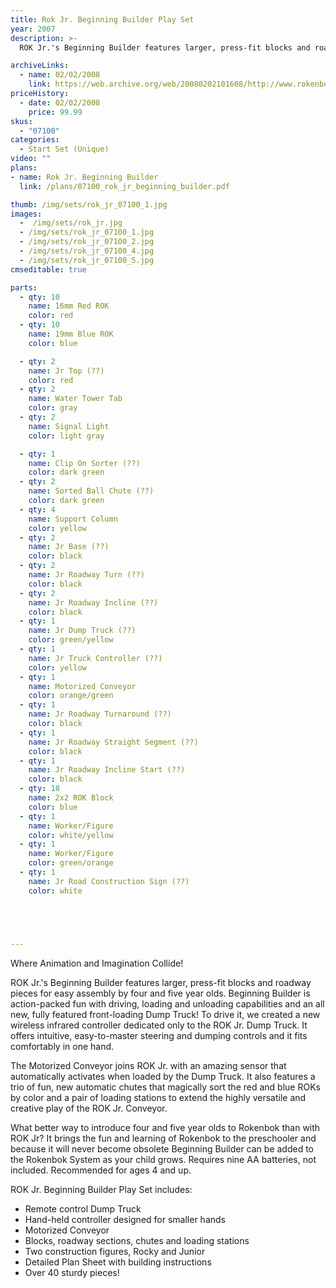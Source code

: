 ```yaml
---
title: Rok Jr. Beginning Builder Play Set
year: 2007
description: >-
  ROK Jr.'s Beginning Builder features larger, press-fit blocks and roadway pieces for easy assembly by four and five year olds. Beginning Builder is action-packed fun with driving, loading and unloading capabilities and an all new, fully featured front-loading Dump Truck! To drive it, we created a new wireless infrared controller dedicated only to the ROK Jr. Dump Truck.

archiveLinks:
  - name: 02/02/2008
    link: https://web.archive.org/web/20080202101608/http://www.rokenbok.com/catalog/07100_pd_ss_rokjr.html
priceHistory:
  - date: 02/02/2008
    price: 99.99
skus:
  - "07100"
categories: 
  - Start Set (Unique)
video: ""
plans:
- name: Rok Jr. Beginning Builder
  link: /plans/07100_rok_jr_beginning_builder.pdf

thumb: /img/sets/rok_jr_07100_1.jpg
images:
  -  /img/sets/rok_jr.jpg
  - /img/sets/rok_jr_07100_1.jpg
  - /img/sets/rok_jr_07100_2.jpg
  - /img/sets/rok_jr_07100_4.jpg
  - /img/sets/rok_jr_07100_5.jpg
cmseditable: true

parts:
  - qty: 10
    name: 16mm Red ROK
    color: red
  - qty: 10
    name: 19mm Blue ROK
    color: blue

  - qty: 2
    name: Jr Top (??)
    color: red
  - qty: 2
    name: Water Tower Tab
    color: gray
  - qty: 2
    name: Signal Light
    color: light gray

  - qty: 1
    name: Clip On Sorter (??)
    color: dark green
  - qty: 2
    name: Sorted Ball Chute (??)
    color: dark green
  - qty: 4
    name: Support Column
    color: yellow
  - qty: 2
    name: Jr Base (??)
    color: black
  - qty: 2
    name: Jr Roadway Turn (??)
    color: black
  - qty: 2
    name: Jr Roadway Incline (??)
    color: black
  - qty: 1
    name: Jr Dump Truck (??)
    color: green/yellow
  - qty: 1
    name: Jr Truck Controller (??)
    color: yellow
  - qty: 1
    name: Motorized Conveyor
    color: orange/green
  - qty: 1
    name: Jr Roadway Turnaround (??)
    color: black
  - qty: 1
    name: Jr Roadway Straight Segment (??)
    color: black
  - qty: 1
    name: Jr Roadway Incline Start (??)
    color: black
  - qty: 18
    name: 2x2 ROK Block
    color: blue
  - qty: 1
    name: Worker/Figure
    color: white/yellow
  - qty: 1
    name: Worker/Figure
    color: green/orange
  - qty: 1
    name: Jr Road Construction Sign (??)
    color: white





---
```

Where Animation and Imagination Collide!

ROK Jr.'s Beginning Builder features larger, press-fit blocks and roadway pieces for easy assembly by four and five year olds. Beginning Builder is action-packed fun with driving, loading and unloading capabilities and an all new, fully featured front-loading Dump Truck! To drive it, we created a new wireless infrared controller dedicated only to the ROK Jr. Dump Truck. It offers intuitive, easy-to-master steering and dumping controls and it fits comfortably in one hand.

The Motorized Conveyor joins ROK Jr. with an amazing sensor that automatically activates when loaded by the Dump Truck. It also features a trio of fun, new automatic chutes that magically sort the red and blue ROKs by color and a pair of loading stations to extend the highly versatile and creative play of the ROK Jr. Conveyor.

What better way to introduce four and five year olds to Rokenbok than with ROK Jr? It brings the fun and learning of Rokenbok to the preschooler and because it will never become obsolete Beginning Builder can be added to the Rokenbok System as your child grows. Requires nine AA batteries, not included. Recommended for ages 4 and up.

ROK Jr. Beginning Builder Play Set includes:
- Remote control Dump Truck
- Hand-held controller designed for smaller hands
- Motorized Conveyor
- Blocks, roadway sections, chutes and loading stations
- Two construction figures, Rocky and Junior
- Detailed Plan Sheet with building instructions
- Over 40 sturdy pieces!
